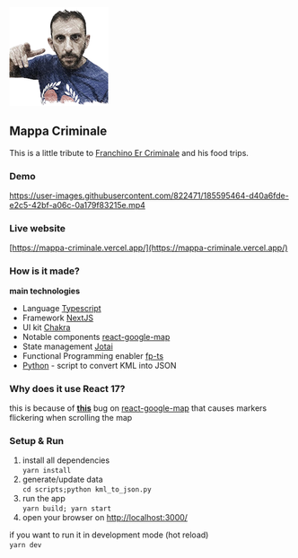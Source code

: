 <img src="public/franchino.png"/>

## Mappa Criminale
This is a little tribute to [Franchino Er Criminale](https://www.youtube.com/c/FranchinoErCriminale) and his food trips.

### Demo
https://user-images.githubusercontent.com/822471/185595464-d40a6fde-e2c5-42bf-a06c-0a179f83215e.mp4

### Live website
[https://mappa-criminale.vercel.app/](https://mappa-criminale.vercel.app/)

### How is it made?
**main technologies**
- Language [Typescript](https://www.typescriptlang.org/)
- Framework [NextJS](https://nextjs.org/)
- UI kit [Chakra](https://chakra-ui.com/)
- Notable components [react-google-map](https://github.com/google-map-react/google-map-react)
- State management [Jotai](https://jotai.org/)
- Functional Programming enabler [fp-ts](https://github.com/gcanti/fp-ts)
- [Python](/scripts/kml_to_json.py) - script to convert KML into JSON 

### Why does it use React 17? 
this is because of **[this](https://github.com/google-map-react/google-map-react/issues/1117)** bug on [react-google-map](https://github.com/google-map-react/google-map-react) that 
causes markers flickering when scrolling the map 

### Setup & Run
1. install all dependencies<br/>
   `yarn install`
2. generate/update data<br/>
   `cd scripts;python kml_to_json.py`
3. run the app<br/>
   `yarn build; yarn start`
4. open your browser on [http://localhost:3000/](http://localhost:3000/)

if you want to run it in development mode (hot reload)<br/>
`yarn dev`

